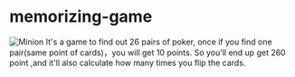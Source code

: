 # memorizing-game
![Minion](https://octodex.github.com/images/minion.png)
It's a game to find out 26 pairs of poker, once if you find one pair(same point of cards)，you will get 10 points.
So you'll end up get 260 point ,and it'll also calculate how many times you flip the cards.
